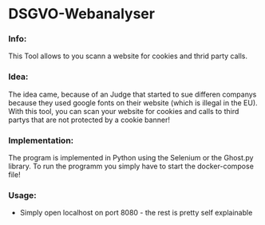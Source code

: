 # DSGVO-Webanalyser

### Info:
This Tool allows to you scann a website for cookies and thrid party calls.

### Idea:
The idea came, because of an Judge that started to sue differen companys because they used google fonts on their website (which is illegal in the EU). With this tool, you can scan your website for cookies and calls to third partys that are not protected by a cookie banner!

### Implementation:
The program is implemented in Python using the Selenium or the Ghost.py library. To run the programm you simply have to start the docker-compose file!

### Usage:
- Simply open localhost on port 8080 - the rest is pretty self explainable
